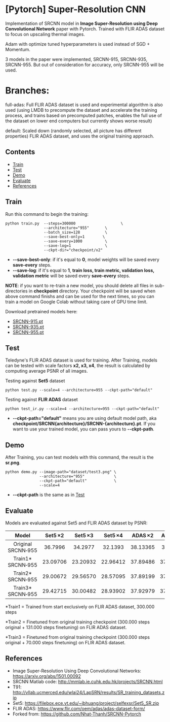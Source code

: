 
# [Pytorch] Super-Resolution CNN

Implementation of SRCNN model in **Image Super-Resolution using Deep Convolutional Network** paper with Pytorch.
Trained with FLIR ADAS dataset to focus on upscaling thermal images.

Adam with optimize tuned hyperparameters is used instead of SGD + Momentum. 

3 models in the paper were implemented, SRCNN-915, SRCNN-935, SRCNN-955. But out of consideration for accuracy, only SRCNN-955 will be used. 


# Branches:

full-adas: Full FLIR ADAS dataset is used and experimental algorithm is also used (using LMDB to precompute the dataset and accelerate the training process, and trains based on precomputed patches, enables the full use of the dataset on lower end computers but currently shows worse result)

default: Scaled down (randomly selected, all picture has different properties) FLIR ADAS dataset, and uses the original training approach.


## Contents
- [Train](#train)
- [Test](#test)
- [Demo](#demo)
- [Evaluate](#evaluate)
- [References](#references)


## Train
Run this command to begin the training:
```
python train.py  --steps=300000                    \
                 --architecture="955"       \
                 --batch_size=128           \
                 --save-best-only=1        \
                 --save-every=1000          \
                 --save-log=1               \
                 --ckpt-dir="checkpoint/x2" 
```
- **--save-best-only**: if it's equal to **0**, model weights will be saved every **save-every** steps.
- **--save-log**: if it's equal to **1**, **train loss, train metric, validation loss, validation metric** will be saved every **save-every** steps.


**NOTE**: if you want to re-train a new model, you should delete all files in sub-directories in **checkpoint** directory. Your checkpoint will be saved when above command finishs and can be used for the next times, so you can train a model on Google Colab without taking care of GPU time limit.

Download pretrained models here:
- [SRCNN-915.pt](checkpoint/SRCNN915/SRCNN-915.pt)
- [SRCNN-935.pt](checkpoint/SRCNN935/SRCNN-935.pt)
- [SRCNN-955.pt](checkpoint/SRCNN955/SRCNN-955.pt)


## Test
Teledyne's FLIR ADAS dataset is used for training. After Training, models can be tested with scale factors **x2, x3, x4**, the result is calculated by computing average PSNR of all images.

Testing against **Set5** dataset
```
python test.py --scale=4 --architecture=955 --ckpt-path="default"
```

Testing against **FLIR ADAS** dataset 
```
python test_ir.py --scale=4 --architecture=955 --ckpt-path="default"
```

- **--ckpt-path="default"** means you are using default model path, aka **checkpoint/SRCNN{architecture}/SRCNN-{architecture}.pt**. If you want to use your trained model, you can pass yours to **--ckpt-path**.

## Demo 
After Training, you can test models with this command, the result is the **sr.png**.
```
python demo.py --image-path="dataset/test3.png" \
               --architecture="955"             \
               --ckpt-path="default"            \
               --scale=4
```
- **--ckpt-path** is the same as in [Test](#test)

## Evaluate

Models are evaluated against Set5 and FLIR ADAS dataset by PSNR:

<div align="center">

|        Model       |  Set5 ×2 |  Set5 ×3 |  Set5 ×4 |  ADAS ×2 |  ADAS ×3 |  ADAS ×4 |
| :----------------: | :------: | :------: | :------: | :------: | :------: | :------: |
| Original SRCNN‑955 |  36.7996 |  34.2977 |  32.1393 | 38.13365 |  37.2313 | 36.24281 |
| Train1\* SRCNN‑955 | 23.09706 | 23.20932 | 22.96412 | 37.89486 | 37.20422 | 35.98730 |
| Train2\* SRCNN‑955 | 29.00672 | 29.56570 | 28.57095 | 37.89199 | 37.24147 | 35.99952 |
| Train3\* SRCNN‑955 | 29.42715 | 30.00482 | 28.93902 | 37.92979 | 37.24948 | 36.01410 |

</div>

*Train1 = Trained from start exclusively on FLIR ADAS dataset, 300.000 steps

*Train2 = Finetuned from original training checkpoint (300.000 steps original + 131.000 steps finetuning) on FLIR ADAS dataset.

*Train3 = Finetuned from original training checkpoint (300.000 steps original + 70.000 steps finetuning) on FLIR ADAS dataset.

## References
- Image Super-Resolution Using Deep Convolutional Networks: https://arxiv.org/abs/1501.00092
- SRCNN Matlab code: http://mmlab.ie.cuhk.edu.hk/projects/SRCNN.html
- T91: http://vllab.ucmerced.edu/wlai24/LapSRN/results/SR_training_datasets.zip
- Set5: https://filebox.ece.vt.edu/~jbhuang/project/selfexsr/Set5_SR.zip
- FLIR ADAS: https://www.flir.com/oem/adas/adas-dataset-form/
- Forked from: https://github.com/Nhat-Thanh/SRCNN-Pytorch
